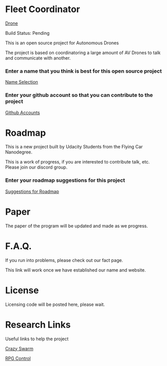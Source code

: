# Fleet Coordinator

[Drone](img/drone.png)

Build Status: Pending


This is an open source project for Autonomous Drones

The project is based on coordinatoring a large amount of AV Drones to talk and communicate with another. 

### Enter a name that you think is best for this open source project

[Name Selection](https://docs.google.com/spreadsheets/d/1fpIxixbZj47F0mmZd5CdzZhiFU5add_61ggx2bcxW_U/edit?usp=sharing)

### Enter your github account so that you can contribute to the project

[Github Accounts](https://docs.google.com/spreadsheets/d/1kGTvyoV-P2G9A1NJADsRyTdGSuNju9oKRByTKqza5mY/edit?usp=sharing)

# Roadmap

This is a new project built by Udacity Students from the Flying Car Nanodegree.

This is a work of progress, if you are interested to contribute talk, etc. Please join our discord group.

### Enter your roadmap suggestions for this project

[Suggestions for Roadmap](https://docs.google.com/spreadsheets/d/1Y2daSb7VI_-Ar5gB6JDfbBL-fWd0QaGuuEFtwmYuC-k/edit?usp=sharing)

# Paper

The paper of the program will be updated and made as we progress.

# F.A.Q.

If you run into problems, please check out our fact page. 

This link will work once we have established our name and website.

# License

Licensing code will be posted here, please wait.

# Research Links

Useful links to help the project

[Crazy Swarm](https://www.bitcraze.io/2016/08/crazyswarm/)

[RPG Control](https://github.com/uzh-rpg/rpg_quadrotor_control)
